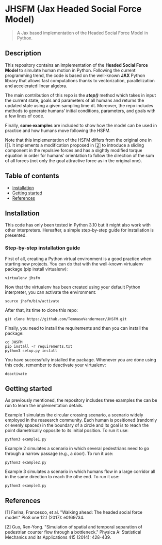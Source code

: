 # JHSFM (Jax Headed Social Force Model)

> A Jax based implementation of the Headed Social Force Model in Python.

## Description
This repository contains an implementation of the **Headed Social Force Model** to simulate human motion in Python. Following the current programming trend, the code is based on the well-known **JAX** Python library that allows fast computations thanks to vectorization, parallelization and accelerated linear algebra.

The main contribution of this repo is the ***step()*** method which takes in input the current state, goals and parameters of all humans and returns the updated state using a given sampling time dt. Moreover, the repo includes methods to generate humans' initial conditions, parameters, and goals with a few lines of code.

Finally, **some examples** are included to show how the model can be used in practice and how humans move following the HSFM.

Note that this implementation of the HSFM differs from the original one in [[1]](#1). It implements a modification proposed in [[2]](#2) to introduce a sliding component in the repulsive forces and has a slightly modified torque equation in order for humans' orientation to follow the direction of the sum of all forces (not only the goal attractive force as in the original one).

## Table of contents
- [Installation](#installation)
- [Getting started](#getting-started)
- [References](#references)

## Installation
This code has only been tested in Python 3.10 but it might also work with other interpreters. Hereafter, a simple step-by-step guide for installation is presented. 

### Step-by-step installation guide
First of all, creating a Python virtual environment is a good practice when starting new projects. You can do that with the well-known virtualenv package (pip install virtualenv):
```
virtualenv jhsfm
```
Now that the virtualenv has been created using your default Python interpreter, you can activate the environment:
```
source jhsfm/bin/activate
```
After that, its time to clone this repo:
```
git clone https://github.com/TommasoVandermeer/JHSFM.git
```
Finally, you need to install the requirements and then you can install the package:
```
cd JHSFM
pip install -r requirements.txt
python3 setup.py install
```
You have successfully installed the package. Whenever you are done using this code, remember to deactivate your virtualenv:
```
deactivate
```

## Getting started
As previously mentioned, the repository includes three examples the can be run to learn the implementation details.

Example 1 simulates the circular crossing scenario, a scenario widely employed in the reasearch community. Each human is positioned (randomly or evenly spaced) in the boundary of a circle and its goal is to reach the point diametrically opposite to its initial position. To run it use:
```
python3 example1.py
```

Example 2 simulates a scenario in which several pedestrians need to go through a narrow passage (e.g., a door). To run it use:
```
python3 example2.py
```

Example 3 simulates a scenario in which humans flow in a large corridor all in the same direction to reach the othe end. To run it use:
```
python3 example3.py
```

## References
<a id="1">[1]</a> Farina, Francesco, et al. "Walking ahead: The headed social force model." PloS one 12.1 (2017): e0169734.

<a id="2">[2]</a> Guo, Ren-Yong. "Simulation of spatial and temporal separation of pedestrian counter flow through a bottleneck." Physica A: Statistical Mechanics and its Applications 415 (2014): 428-439.
